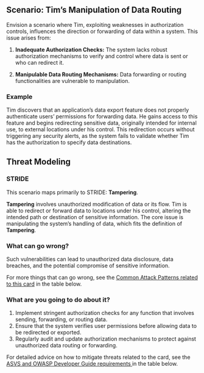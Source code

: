 ## Scenario: Tim’s Manipulation of Data Routing

Envision a scenario where Tim, exploiting weaknesses in authorization controls, influences the direction or forwarding of data within a system. This issue arises from:

1. **Inadequate Authorization Checks:** The system lacks robust authorization mechanisms to verify and control where data is sent or who can redirect it.

2. **Manipulable Data Routing Mechanisms:** Data forwarding or routing functionalities are vulnerable to manipulation.

### Example

Tim discovers that an application’s data export feature does not properly authenticate users’ permissions for forwarding data. He gains access to this feature and begins redirecting sensitive data, originally intended for internal use, to external locations under his control. This redirection occurs without triggering any security alerts, as the system fails to validate whether Tim has the authorization to specify data destinations.

## Threat Modeling

### STRIDE

This scenario maps primarily to STRIDE: **Tampering**.

**Tampering** involves unauthorized modification of data or its flow.
Tim is able to redirect or forward data to locations under his control, altering the intended path or destination of sensitive information.
The core issue is manipulating the system’s handling of data, which fits the definition of **Tampering**.

### What can go wrong?

Such vulnerabilities can lead to unauthorized data disclosure, data breaches, and the potential compromise of sensitive information.

For more things that can go wrong, see the [Common Attack Patterns related to this card](#mapping 'Common Attack Patterns related to this card [internal]') in the table below.

### What are you going to do about it?

1. Implement stringent authorization checks for any function that involves sending, forwarding, or routing data.
2. Ensure that the system verifies user permissions before allowing data to be redirected or exported.
3. Regularly audit and update authorization mechanisms to protect against unauthorized data routing or forwarding.

For detailed advice on how to mitigate threats related to the card, see the [ASVS and OWASP Developer Guide requirements ](#mapping 'ASVS and OWASP Developer Guide requirements [internal]') in the table below.
